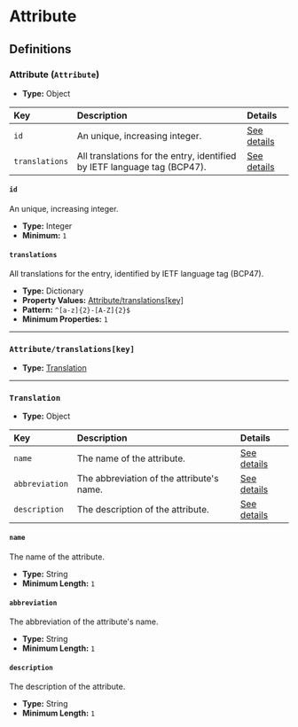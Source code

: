 # Attribute

## Definitions

### <a name="Attribute"></a> Attribute (`Attribute`)

- **Type:** Object

Key | Description | Details
:-- | :-- | :--
`id` | An unique, increasing integer. | <a href="#Attribute/id">See details</a>
`translations` | All translations for the entry, identified by IETF language tag (BCP47). | <a href="#Attribute/translations">See details</a>

#### <a name="Attribute/id"></a> `id`

An unique, increasing integer.

- **Type:** Integer
- **Minimum:** `1`

#### <a name="Attribute/translations"></a> `translations`

All translations for the entry, identified by IETF language tag (BCP47).

- **Type:** Dictionary
- **Property Values:** <a href="#Attribute/translations[key]">Attribute/translations[key]</a>
- **Pattern:** `^[a-z]{2}-[A-Z]{2}$`
- **Minimum Properties:** `1`

---

### <a name="Attribute/translations[key]"></a> `Attribute/translations[key]`

- **Type:** <a href="#Translation">Translation</a>

---

### <a name="Translation"></a> `Translation`

- **Type:** Object

Key | Description | Details
:-- | :-- | :--
`name` | The name of the attribute. | <a href="#Translation/name">See details</a>
`abbreviation` | The abbreviation of the attribute's name. | <a href="#Translation/abbreviation">See details</a>
`description` | The description of the attribute. | <a href="#Translation/description">See details</a>

#### <a name="Translation/name"></a> `name`

The name of the attribute.

- **Type:** String
- **Minimum Length:** `1`

#### <a name="Translation/abbreviation"></a> `abbreviation`

The abbreviation of the attribute's name.

- **Type:** String
- **Minimum Length:** `1`

#### <a name="Translation/description"></a> `description`

The description of the attribute.

- **Type:** String
- **Minimum Length:** `1`
